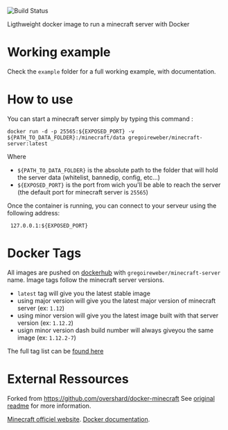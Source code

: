 ![Build Status](https://travis-ci.org/weber-gregoire/docker-minecraft.svg?branch=master)

Ligthweight docker image to run a minecraft server with Docker


# Working example

Check the `example` folder for a full working example, with documentation.


# How to use

You can start a minecraft server simply by typing this command :
```
docker run -d -p 25565:${EXPOSED_PORT} -v ${PATH_TO_DATA_FOLDER}:/minecraft/data gregoireweber/minecraft-server:latest
```

Where

 * `${PATH_TO_DATA_FOLDER}` is the absolute path to the folder that will hold the server data (whitelist, bannedip, config, etc...)
 * `${EXPOSED_PORT}` is the port from wich you'll be able to reach the server (the default port for minecraft server is `25565`)

Once the container is running, you can connect to your serveur using the following address:
```
 127.0.0.1:${EXPOSED_PORT}
```


# Docker Tags

All images are pushed on [dockerhub][0] with `gregoireweber/minecraft-server` name.
Image tags follow the minecraft server versions.

 * `latest` tag will give you the latest stable image
 * using major version will give you the latest major version of minecraft server (ex: `1.12`)
 * using minor version will give you the latest image built with that server version (ex: `1.12.2`)
 * usign minor version dash build number will always giveyou the same image (ex: `1.12.2-7`)

The full tag list can be [found here][1]


# External Ressources

Forked from https://github.com/overshard/docker-minecraft
See [original readme][2] for more information.

[Minecraft officiel website][3].
[Docker documentation][4].

[0]: https://hub.docker.com/r/gregoireweber/minecraft-server/
[1]: https://hub.docker.com/r/gregoireweber/minecraft-server/tags/
[2]: https://github.com/overshard/docker-minecraft
[3]: http://minecraft.net/
[4]: https://docs.docker.com/
